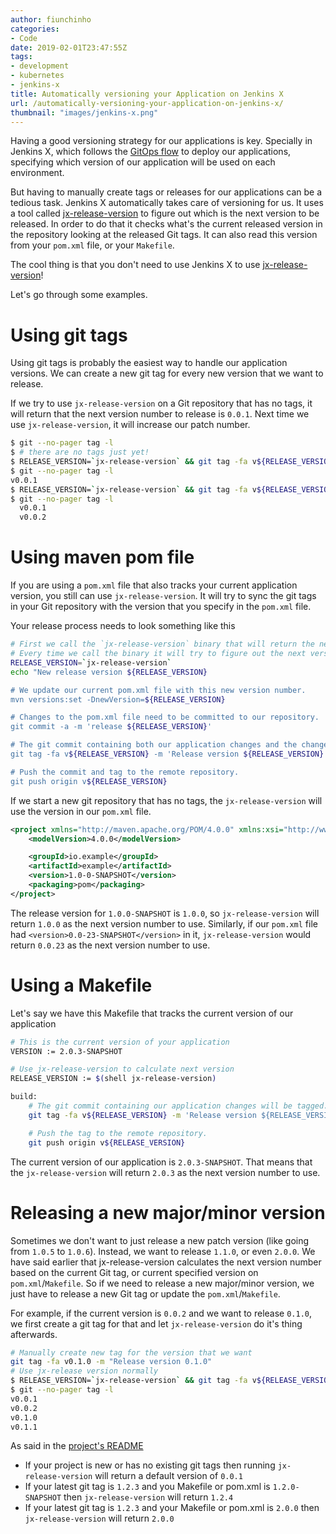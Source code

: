 ```yaml
---
author: fiunchinho
categories:
- Code
date: 2019-02-01T23:47:55Z
tags:
- development
- kubernetes
- jenkins-x
title: Automatically versioning your Application on Jenkins X
url: /automatically-versioning-your-application-on-jenkins-x/
thumbnail: "images/jenkins-x.png"
---
```


Having a good versioning strategy for our applications is key. 
Specially in Jenkins X, which follows the [GitOps flow](https://www.weave.works/blog/what-is-gitops-really) to deploy our applications, specifying which version of our application will be used on each environment.

But having to manually create tags or releases for our applications can be a tedious task. Jenkins X automatically takes care of versioning for us. 
It uses a tool called [jx-release-version](https://github.com/jenkins-x/jx-release-version) to figure out which is the next version to be released.
In order to do that it checks what's the current released version in the repository looking at the released Git tags. It can also read this version from your `pom.xml` file, or your `Makefile`.

The cool thing is that you don't need to use Jenkins X to use [jx-release-version](https://github.com/jenkins-x/jx-release-version)!

Let's go through some examples.

<!--more-->

# Using git tags
Using git tags is probably the easiest way to handle our application versions. We can create a new git tag for every new version that we want to release.

If we try to use `jx-release-version` on a Git repository that has no tags, it will return that the next version number to release is `0.0.1`.
Next time we use `jx-release-version`, it will increase our patch number.
```bash
$ git --no-pager tag -l
$ # there are no tags just yet!
$ RELEASE_VERSION=`jx-release-version` && git tag -fa v${RELEASE_VERSION} -m 'Release version ${RELEASE_VERSION}'
$ git --no-pager tag -l
v0.0.1
$ RELEASE_VERSION=`jx-release-version` && git tag -fa v${RELEASE_VERSION} -m 'Release version ${RELEASE_VERSION}'
$ git --no-pager tag -l
  v0.0.1
  v0.0.2
```

# Using maven pom file
If you are using a `pom.xml` file that also tracks your current application version, you still can use `jx-release-version`. 
It will try to sync the git tags in your Git repository with the version that you specify in the `pom.xml` file.

Your release process needs to look something like this

```bash
# First we call the `jx-release-version` binary that will return the next version number to be released.
# Every time we call the binary it will try to figure out the next version number. Normally it's not a good idea to call it more than once.
RELEASE_VERSION=`jx-release-version`
echo "New release version ${RELEASE_VERSION}

# We update our current pom.xml file with this new version number.
mvn versions:set -DnewVersion=${RELEASE_VERSION}

# Changes to the pom.xml file need to be committed to our repository.
git commit -a -m 'release ${RELEASE_VERSION}'

# The git commit containing both our application changes and the change to the pom.xml file will be tagged using the same version number.
git tag -fa v${RELEASE_VERSION} -m 'Release version ${RELEASE_VERSION}'

# Push the commit and tag to the remote repository.
git push origin v${RELEASE_VERSION}
```

If we start a new git repository that has no tags, the `jx-release-version` will use the version in our `pom.xml` file.

```xml
<project xmlns="http://maven.apache.org/POM/4.0.0" xmlns:xsi="http://www.w3.org/2001/XMLSchema-instance" xsi:schemaLocation="http://maven.apache.org/POM/4.0.0 http://maven.apache.org/maven-v4_0_0.xsd">
    <modelVersion>4.0.0</modelVersion>

    <groupId>io.example</groupId>
    <artifactId>example</artifactId>
    <version>1.0-0-SNAPSHOT</version>
    <packaging>pom</packaging>
</project>
```

The release version for `1.0.0-SNAPSHOT` is `1.0.0`, so `jx-release-version` will return `1.0.0` as the next version number to use.
Similarly, if our `pom.xml` file had `<version>0.0-23-SNAPSHOT</version>` in it, `jx-release-version` would return `0.0.23` as the next version number to use.


# Using a Makefile
Let's say we have this Makefile that tracks the current version of our application

```bash
# This is the current version of your application
VERSION := 2.0.3-SNAPSHOT

# Use jx-release-version to calculate next version
RELEASE_VERSION := $(shell jx-release-version)

build:
	# The git commit containing our application changes will be tagged.
	git tag -fa v${RELEASE_VERSION} -m 'Release version ${RELEASE_VERSION}'

	# Push the tag to the remote repository.
	git push origin v${RELEASE_VERSION}

```

The current version of our application is `2.0.3-SNAPSHOT`. 
That means that the `jx-release-version` will return `2.0.3` as the next version number to use.


# Releasing a new major/minor version
Sometimes we don't want to just release a new patch version (like going from `1.0.5` to `1.0.6`). Instead, we want to release `1.1.0`, or even `2.0.0`.
We have said earlier that jx-release-version calculates the next version number based on the current Git tag, or current specified version on `pom.xml`/`Makefile`.
So if we need to release a new major/minor version, we just have to release a new Git tag or update the `pom.xml`/`Makefile`.

For example, if the current version is `0.0.2` and we want to release `0.1.0`, we first create a git tag for that and let `jx-release-version` do it's thing afterwards.

```bash
# Manually create new tag for the version that we want
git tag -fa v0.1.0 -m "Release version 0.1.0"
# Use jx-release version normally
$ RELEASE_VERSION=`jx-release-version` && git tag -fa v${RELEASE_VERSION} -m 'Release version ${RELEASE_VERSION}'
$ git --no-pager tag -l
v0.0.1
v0.0.2
v0.1.0
v0.1.1
```

As said in the [project's README](https://github.com/jenkins-x/jx-release-version)

- If your project is new or has no existing git tags then running `jx-release-version` will return a default version of `0.0.1`
- If your latest git tag is `1.2.3` and you Makefile or pom.xml is `1.2.0-SNAPSHOT` then `jx-release-version` will return `1.2.4`
- If your latest git tag is `1.2.3` and your Makefile or pom.xml is `2.0.0` then `jx-release-version` will return `2.0.0`
